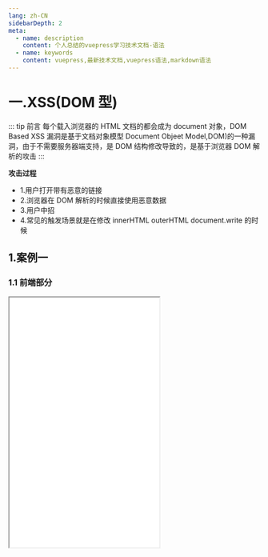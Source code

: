 ```yaml
---
lang: zh-CN
sidebarDepth: 2
meta:
  - name: description
    content: 个人总结的vuepress学习技术文档-语法
  - name: keywords
    content: vuepress,最新技术文档,vuepress语法,markdown语法
---
```


# 一.XSS(DOM 型)

::: tip 前言
每个载入浏览器的 HTML 文档的都会成为 document 对象，DOM Based XSS 漏洞是基于文档对象模型 Document Objeet Model,DOM)的一种漏洞，由于不需要服务器端支持，是 DOM 结构修改导致的，是基于浏览器 DOM 解析的攻击
:::

**攻击过程**

- 1.用户打开带有恶意的链接
- 2.浏览器在 DOM 解析的时候直接使用恶意数据
- 3.用户中招
- 4.常见的触发场景就是在修改 innerHTML outerHTML document.write 的时候

## 1.案例一

### 1.1 前端部分

<iframe style="height:500px" src="/web-node/dombase.html"/>

## 2.场景

### 2.1 聊天软件

- 用户在群中发送危险链接

### 2.2 学习社区

- 作者在文章中留下危险链接

## 3.防范

::: tip 总结
DOM型XSS的核心是运用DOM函数去执行访问xss平台的目的，在本靶场中，我们通过DOM函数改变HTML的结构，使浏览器加载页面的同时访问了xss平台，记录了使用者的cookie
:::